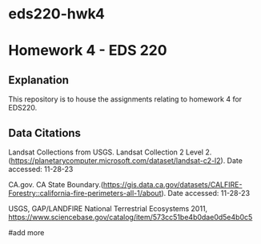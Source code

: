 # eds220-hwk4

# Homework 4 - EDS 220

## Explanation
This repository is to house the assignments relating to homework 4 for EDS220. 

## Data Citations
Landsat Collections from USGS. Landsat Collection 2 Level 2. (https://planetarycomputer.microsoft.com/dataset/landsat-c2-l2). Date accessed: 11-28-23

CA.gov. CA State Boundary.(https://gis.data.ca.gov/datasets/CALFIRE-Forestry::california-fire-perimeters-all-1/about). Date accessed: 11-28-23

USGS, GAP/LANDFIRE National Terrestrial Ecosystems 2011, https://www.sciencebase.gov/catalog/item/573cc51be4b0dae0d5e4b0c5


#add more